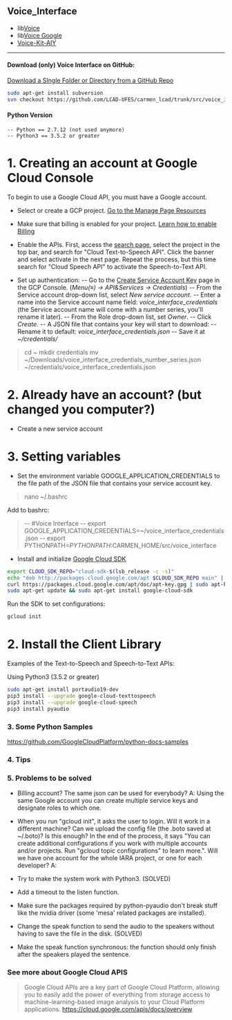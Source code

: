 ## Voice_Interface

  * lib[Voice](https://github.com/LCAD-UFES/carmen_lcad/tree/master/src/voice_interface/libvoice)
  * lib[Voice Google](https://github.com/LCAD-UFES/carmen_lcad/tree/master/src/voice_interface/libvoice_google)
  * [Voice-Kit-AIY](https://github.com/LCAD-UFES/carmen_lcad/tree/master/src/voice_interface/voice_kit_aiy)

***

#### Download (only) Voice Interface on GitHub:

[Download a SIngle Folder or Directory from a GitHub Repo](https://stackoverflow.com/questions/7106012/download-a-single-folder-or-directory-from-a-github-repo)

  ```sh
  sudo apt-get install subversion
  svn checkout https://github.com/LCAD-UFES/carmen_lcad/trunk/src/voice_interface/
  ```
#### Python Version

	-- Python == 2.7.12 (not used anymore)
	-- Python3 == 3.5.2 or greater

# 1. Creating an account at Google Cloud Console

To begin to use a Google Cloud API, you must have a Google account.

  - Select or create a GCP project. [Go to the Manage Page Resources](https://console.cloud.google.com/cloud-resource-manager?_ga=2.159473469.-1617484999.1535991245)

  - Make sure that billing is enabled for your project. [Learn how to enable Billing](https://cloud.google.com/billing/docs/how-to/modify-project)

  - Enable the APIs. First, access the [search page](https://console.cloud.google.com/apis/library?project=voice-iara&folder&organizationId), select the project in the top bar, and search for "Cloud Text-to-Speech API". Click the banner and select activate in the next page. Repeat the process, but this time search for "Cloud Speech API" to activate the  Speech-to-Text API. 

  - Set up authentication:
  -- Go to the [Create Service Account Key](https://console.cloud.google.com/apis/credentials/serviceaccountkey?_ga=2.62067500.-1617484999.1535991245) page in the GCP Console. (*Menu(≡) ->  API&Services -> Credentials*)
-- From the Service account drop-down list, select *New service account*.
  -- Enter a name into the Service account name field: *voice_interface_credentials* (the Service account name will come with a number series, you'll rename it later).
  -- From the Role drop-down list, set *Owner*.
  -- Click *Create*.
  -- A JSON file that contains your key will start to download:
  	-- Rename it to default: *voice_interface_credentials.json*
  	-- Save it at *~/credentials/*
> cd ~
> mkdir credentials
> mv ~/Downloads/voice_interface_credentials_number_series.json ~/credentials/voice_interface_credentials.json
  
# 2. Already have an account? (but changed you computer?)

 - Create a new service account
 

# 3. Setting variables
  - Set the environment variable GOOGLE_APPLICATION_CREDENTIALS to the file path of the JSON file that contains your service account key.
> nano ~/.bashrc
  
 Add to bashrc:
 > -- #Voice Interface
 > -- export GOOGLE_APPLICATION_CREDENTIALS=~/voice_interface_credentials.json
 > -- export PYTHONPATH=$PYTHONPATH:$CARMEN_HOME/src/voice_interface
  
  - Install and initialize [Google Cloud SDK](https://cloud.google.com/sdk/docs/#deb)
  ```sh
  export CLOUD_SDK_REPO="cloud-sdk-$(lsb_release -c -s)"
  echo "deb http://packages.cloud.google.com/apt $CLOUD_SDK_REPO main" | sudo tee -a /etc/apt/sources.list.d/google-cloud-sdk.list
  curl https://packages.cloud.google.com/apt/doc/apt-key.gpg | sudo apt-key add -
  sudo apt-get update && sudo apt-get install google-cloud-sdk
  ```
  Run the SDK to set configurations:
  ```sh
  gcloud init
  ```

# 2. Install the Client Library

Examples of the Text-to-Speech and Speech-to-Text APIs:

Using Python3 (3.5.2 or greater)
```sh
sudo apt-get install portaudio19-dev
pip3 install --upgrade google-cloud-texttospeech
pip3 install --upgrade google-cloud-speech
pip3 install pyaudio
```

### 3. Some Python Samples

https://github.com/GoogleCloudPlatform/python-docs-samples

### 4. Tips

  
### 5. Problems to be solved

  - Billing account? The same json can be used for everybody? 
  	A: Using the same Google account you can create multiple service keys and designate roles to which one.
  	
  - When you run "gcloud init", it asks the user to login. Will it work in a different machine? Can we upload the config file (the .boto saved at ~/.boto)? Is this enough? In the end of the process, it says "You can create additional configurations if you work with multiple accounts and/or projects. Run "gcloud topic configurations" to learn more.". Will we have one account for the whole IARA project, or one for each developer?
  A:
  
  - Try to make the system work with Python3. (SOLVED)
  - Add a timeout to the listen function.
  - Make sure the packages required by python-pyaudio don't break stuff like the nvidia driver (some 'mesa' related packages are installed).
  - Change the speak function to send the audio to the speakers without having to save the file in the disk. (SOLVED)
  - Make the speak function synchronous: the function should only finish after the speakers played the sentence.

### See more about Google Cloud APIS

> Google Cloud APIs are a key part of Google Cloud Platform, allowing you to
> easily add the power of everything from storage access to machine-learning-based 
> image analysis to your Cloud Platform applications.
> https://cloud.google.com/apis/docs/overview
